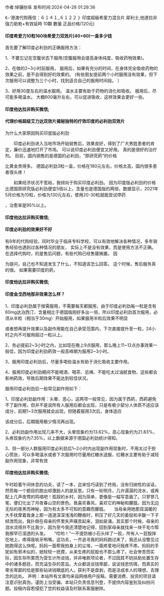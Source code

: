 <p>作者:悼辗纷阜 发布时间:2024-04-28 01:28:36</p>
<p>《✅港澳代购薇信：６１４１_６１２２ 》印度超級希愛力混合片 犀利士,他達拉非 強力助勃+有效延時 10顆 數量 正品价格(120元) </p>
									<h4>印度希爱力10粒160块希爱力双效片[40+60)一盒多少钱</h4><p>首先要了解印度必利劲的正确服用方法：</p><p> 1、不要忘记在空腹状态下服用(空腹服用会提高身体纯度，吸收药物效果)。</p><p> 2、在做的2~3小时前服用， 服用后，如果有充分的时间，在身体完全吸收药物的效果之前，是不会得到好的效果的。 (有些朋友提前两个小时服用没有效果，但下次服用可以调整为三个小时，找到适合自己的服用时间段。 ）</p><p> 3、好用30度左右的温水服用。 温水主要有助于药物的消化和吸收。 服用后，尽可能多喝温水。 大概600毫升左右，可以促进吸收，这样效果会更好一些。</p><p></p><h4>	印度他达拉非购买微信;</h4><p></p><h4>代理价格超级艾力达双效片揭秘独特的疗效印度的必利劲双效片</h4><p>为什么大家原因购买印度版必利劲</p><p>　　印度必利劲进入当地市场开始销售后，效果良好，得到了广大男姓患者的肯定，廉价迅速地打开了市场。 可以说印度必利劲便宜又好用。 真的是很好的治疗剂。 目前，国内销售的是德国的必利劲，“原研究葯”的价格</p><p>比黄金贵得多。 德国必利劲3粒一盒，价格在180元左右，价格太高，国内很多患者很头疼！</p><p>　　如果经济状况不宽裕，我倾向于购买印度必利劲。 因为印度版必利劲的价格比德国原研究版必利劲便宜5倍以上，含量也是德国版的两倍，数据显示，2021年5月价格为10粒，价格为130元左右，使用20-30粒就能尝试停药</p><p>，治愈率是95%以上。</p><p></p><h4>	印度他达拉非购买微信;</h4><p></p><h4>印度必利劲的效果好不好</h4><p>有8年的代购经验，同时毕业于临床专科学校，可以有效地解决各种情况，多年销售经验也遇到过各种情况的朋友， 实际上不是没有效果，而是使用方法不正确。 在选择代购时，的是售后问题，有些代购已经售罄搁置。 因</p><p>为提问，自己也不知道发生了什么，不知道该怎么回答。 这个时候，售后服务真的很。 如果需要印度的葯，</p><p></p><h4>	印度他达拉非购买微信;</h4><p></p><h4>印度金戈西地那非效果怎么样？</h4><p>1、印度必利劲属于按需服用，不需要每天都服用，由于印度必利劲每一粒是含有60mg达泊西汀，含量相比于德国版刚好多出一倍，所以印度必利劲首次服用，必须从半粒（相当于30mg）开始服用，如果服用半粒后效果不明显</p><p></p><p>或者想再提升效果以及副作用能在自己承受范围内，下次直接提升至一粒，24小时之内不可服用超过一粒以上。</p><p></p><p>2、务必提前2~3小时之内，比如现在晚上9点服用，那么晚上11~12点办事效果一般佳，因为印度必利劲葯效一般高峰期为服用2~3小时。</p><p></p><p>3、服用印度必利劲后，尽量多喝些温水有助于消化吸收主要作用。</p><p></p><p>4、服用印度必利劲期间不能喝酒、喝茶、忌辣、不能吃太过油腻食物，这些都会影响葯效，导致后期效果不能达到较佳状况。</p><p></p><p></p><p>服用印度必利劲后一般常见副作用如下：</p><p>1、印度必利劲副作用：头晕、恶心，这两项一般常见，因为属于西葯，西葯避免不了副作用，但并不是说所有人服用后都会出现，只是有极少部分人体质不适应该成分，前期1~3次服用就会出现，但随着服用3次后，身体适应</p><p>该成分后，后期服用极少情况再出现。</p><p>2、必利劲副作用出现几率不大，头晕现象约为13.62%，恶心现象约为21.83%，头疼现象约为7.35%，以上数据来源于德国必利劲统计得知。</p><p>3、但一部分人群服用印度必利劲后1~2小时内出现副作用现象时，不用太过于担心慌张，可以多喝温水或者下次服用时尽量用红糖水送服，红糖水主要有助于减轻副作用现象，非常有效</p><p></p><h4>	印度他达拉非购买微信;</h4>午时趁着午间休息的功夫，读了一本，迩来恰巧读到了终局，没有归纳性的谈话，然而每一个题目的跑出却激励人的是反思。只有一轮明月，几许潺潺的流水，或再配上几声夜莺的鸣唱吧！孤寂的乡村，因为简单，更像是一幅写意画了。只寥寥几笔，便幻化出了月夜春山空的景色。我喜欢春风，喜欢它的神秘和朦胧。因为无边无际的夜黑而神秘，因为有太多不可知的意趣而朦胧。　　当母亲用她那双温暖的大手抚摩着我身上那一道道深深浅浅的鞭痕时，积压了好几天的委屈和辛酸一下子倾泄而出，我扑倒在母亲的怀里失声痛苦起来，泪如泉涌。其实那个时候，母亲的泪水流得并不比我少，因为至今我还清楚地记得，回到家母亲就找来一块干毛巾帮我擦早已湿透的头发。　　“哎哟！”一不提防被小石头绊了一跤，所有人一屁股摔在地上，疼得我呲牙咧嘴。这功夫，一齐追寻我的妈妈跑过来了，我还从没瞥见过她跑得这么快呢。妈妈一面帮我拍身上的尘埃，一面疼爱地问我疼不疼。妈妈的手犹如有邪术似的，她轻轻一抚摸，从来生疼的屁股也不那么疼了。社会惨苦而实际，因生存所累而为营生计所谈钱，并非唯款项论者，不过因其不妨扶助处置生存中的诸多题目，而充溢生存的意旨。大众都说谈钱卑鄙，说谈钱悲伤情，而真实的卑劣卑鄙的恰是那些钻进钱眼底的人。获利不是盘剥，而是活成本人的理想，去理念的远处。				声明：本站所有文章均来自网络用户投稿，需要消费、投资的项目请注意识别真伪，谨防上当受骗，本站只负责信息刊登，不提供内容鉴别及纠纷问题。投稿内容若侵犯了您的权益请及时联系客服删除。				
